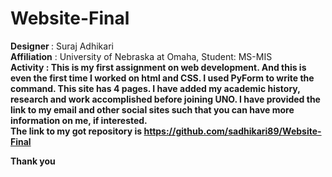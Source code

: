 # Website-Final
<strong>Designer </strong> : Suraj Adhikari <br/>
<strong>Affiliation</strong> : University of Nebraska at Omaha, Student: MS-MIS <br/>
<strong>Activity <strong/> : This is my first assignment on web development. And this is even the first time I worked on html and CSS. I used PyForm to write the command. This site has 4 pages. I have added my academic history, research and work accomplished before joining UNO. I have provided the link to my email and other social sites such that you can have more information on me, if interested.<br/>
The link to my got repository is https://github.com/sadhikari89/Website-Final

Thank you
